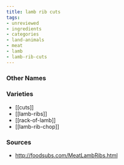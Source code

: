 ```yaml
---
title: lamb rib cuts
tags:
- unreviewed
- ingredients
- categories
- land-animals
- meat
- lamb
- lamb-rib-cuts
---
```



### Other Names


### Varieties

* [[cuts]]
* [[lamb-ribs]]
* [[rack-of-lamb]]
* [[lamb-rib-chop]]

### Sources
* http://foodsubs.com/MeatLambRibs.html
